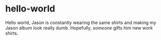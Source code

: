 # hello-world

Hello world, Jason is constantly wearing the same shirts and making my Jason album look really dumb.
Hopefully, *someone* gifts him new work shirts.
